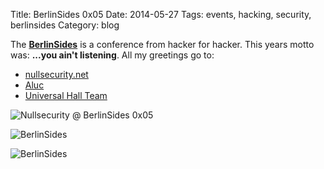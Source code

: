 Title: BerlinSides 0x05
Date: 2014-05-27
Tags: events, hacking, security, berlinsides
Category: blog


The [**BerlinSides**](http://berlinsides.org/) is a conference from hacker for hacker. This years motto was: **...you ain't listening**.
All my greetings go to:

* [nullsecurity.net](http://nullsecurity.net)
* [Aluc](https://twitter.com/thealuc)
* [Universal Hall Team](http://www.universalhall.de/)

![Nullsecurity @ BerlinSides 0x05](http://dl.dornea.nu/img/2014/berlinsides/382f305b366cbb0d544207ae28eff003.jpg)

![BerlinSides](http://dl.dornea.nu/img/2014/berlinsides/48aa1cf9082a5fab4172f49cb2f890c3.jpg)

![BerlinSides](http://dl.dornea.nu/img/2014/berlinsides/799eb9f276fed2ef043b83af21c41094.jpg)
